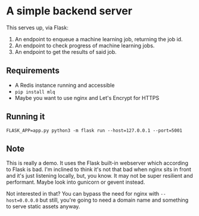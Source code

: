 # A simple backend server

This serves up, via Flask:

1. An endpoint to enqueue a machine learning job, returning the job id.
2. An endpoint to check progress of machine learning jobs.
3. An endpoint to get the results of said job.

## Requirements

* A Redis instance running and accessible
* `pip install mlq`
* Maybe you want to use nginx and Let's Encrypt for HTTPS

## Running it

```
FLASK_APP=app.py python3 -m flask run --host=127.0.0.1 --port=5001
```

## Note

This is really a demo. It uses the Flask built-in webserver which according to Flask is bad. I'm inclined to think it's not that bad when nginx sits in front and it's just listening locally, but, you know. It may not be super resilient and performant. Maybe look into gunicorn or gevent instead.

Not interested in that? You can bypass the need for nginx with `--host=0.0.0.0` but still, you're going to need a domain name and something to serve static assets anyway.
